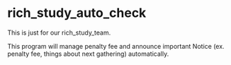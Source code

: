 # rich_study_auto_check

This is just for our rich_study_team.

This program will manage penalty fee and announce important Notice (ex. penalty fee, things about next gathering) automatically.
